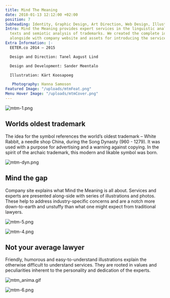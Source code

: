 ```yaml
---
title: Mind The Meaning
date: 2018-01-13 12:12:00 +02:00
position: 7
Subheading: Identity, Graphic Design, Art Direction, Web Design, Illustration
Intro: Mind the Meaning provides expert services in the linguistic analysis of legal
  texts and semiotic analysis of trademarks. We created the complete identity and
  alongside with company website and assets for introducing the services.
Extra Information: |-
  EETER.co 2014 – 2015

  Design and Direction: Tanel August Lind

  Design and Development: Sander Meentalo

  Illustration: Kärt Koosapoeg

   Photography: Hanna Samoson
Featured Image: "/uploads/mtmFeat.png"
Menu Hover Image: "/uploads/mtmCover.png"
---
```


![mtm-1.png](/uploads/mtm-1.png)
<br>

## Worlds oldest trademark

The idea for the symbol references the world’s oldest trademark – White Rabbit, a needle shop China, during the Song Dynasty (960 - 1279). It was used with a purpose for advertising and a warning against copying. In the spirit of the archaic trademark, this modern and likable symbol was born.

![mtm-dyn.png](/uploads/mtm-dyn.png)
<br>

## Mind the gap

Company site explains what Mind the Meaning is all about. Services and experts are presented along-side with series of illustrations and photos. These help to address industry-specific concerns and are a notch more down-to-earth and unstuffy than what one might expect from traditional lawyers.

![mtm-5.png](/uploads/mtm-5.png)

![mtm-4.png](/uploads/mtm-4.png)
<br>

## Not your average lawyer

Friendly, humorous and easy-to-understand illustrations explain the otherwise difficult to understand services. They are rooted in values and peculiarities inherent to the personality and dedication of the experts.

![mtm_anima.gif](/uploads/mtm_anima.gif)

![mtm-6.png](/uploads/mtm-6.png) 
<br>